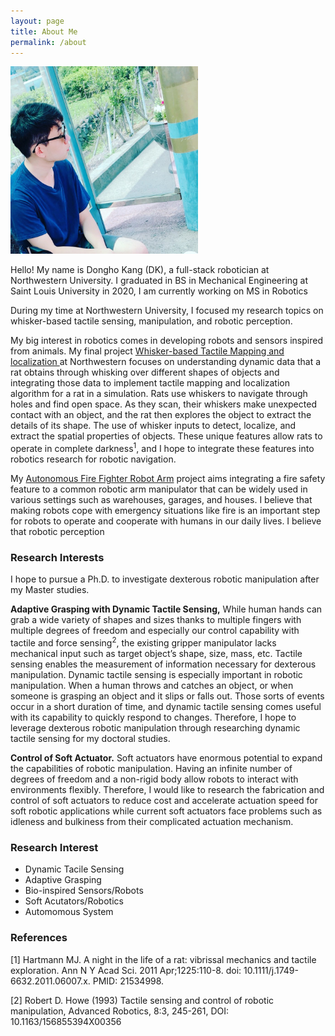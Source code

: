 ```yaml
---
layout: page
title: About Me
permalink: /about
---
```


<div class="post-flex-display">
    <img src="/img/dkprofile.jpg" width="300" alt="dkprofile">
</div>

Hello! My name is Dongho Kang (DK), a full-stack robotician at Northwestern University.
I graduated in BS in Mechanical Engineering at Saint Louis University in 2020, I am currently working on MS in Robotics

During my time at Northwestern University, I focused my research topics on whisker-based tactile sensing, manipulation, and robotic perception.

My big interest in robotics comes in developing robots and sensors inspired from animals. My final project [Whisker-based Tactile Mapping and localization ](https://dokkev.github.io/Digital-Rat-Whisker-Simulation/) at Northwestern focuses on understanding dynamic data that a rat obtains through whisking over different shapes of objects and integrating those data to implement tactile mapping and localization algorithm for a rat in a simulation. Rats use whiskers to navigate through holes and find open space. As they scan, their whiskers make unexpected contact with an object, and the rat then explores the object to extract the details of its shape. The use of whisker inputs to detect, localize, and extract the spatial properties of objects. These unique features allow rats to operate in complete darkness<sup>1</sup>, and I hope to integrate these features into robotics research for robotic navigation.

My [Autonomous Fire Fighter Robot Arm](https://dokkev.github.io/firefigther-robot/) project aims integrating a fire safety feature to a common robotic arm manipulator that can be widely used in various settings such as warehouses, garages, and houses. I believe that making robots cope with emergency situations like fire is an important step for robots to operate and cooperate with humans in our daily lives. I believe that robotic perception 

### Research Interests
I hope to pursue a Ph.D. to investigate dexterous robotic manipulation after my Master studies. 

<strong>Adaptive Grasping with Dynamic Tactile Sensing,</strong>
While human hands can grab a wide variety of shapes and sizes thanks to multiple fingers with multiple degrees of freedom and especially our control capability with tactile and force sensing<sup>2</sup>, the existing gripper manipulator lacks mechanical input such as target object’s shape, size, mass, etc. Tactile sensing enables the measurement of information necessary for dexterous manipulation. Dynamic tactile sensing is especially important in robotic manipulation. When a human throws and catches an object, or when someone is grasping an object and it slips or falls out. Those sorts of events occur in a short duration of time, and dynamic tactile sensing comes useful with its capability to quickly respond to changes. Therefore, I hope to leverage dexterous robotic manipulation through researching dynamic tactile sensing for my doctoral studies.

<strong>Control of Soft Actuator.</strong>
Soft actuators have enormous potential to expand the capabilities of robotic manipulation. Having an infinite number of degrees of freedom and a non-rigid body allow robots to interact with environments flexibly. Therefore, I would like to research the fabrication and control of soft actuators to reduce cost and accelerate actuation speed for soft robotic applications while current soft actuators face problems such as idleness and bulkiness from their complicated actuation mechanism.



### Research Interest
 - Dynamic Tacile Sensing
 - Adaptive Grasping
 - Bio-inspired Sensors/Robots
 - Soft Acutators/Robotics
 - Automomous System



### References

[1] Hartmann MJ. A night in the life of a rat: vibrissal mechanics and tactile exploration. Ann N Y Acad Sci. 2011 Apr;1225:110-8. doi: 10.1111/j.1749-6632.2011.06007.x. PMID: 21534998.

[2] Robert D. Howe (1993) Tactile sensing and control of robotic manipulation,
Advanced Robotics, 8:3, 245-261, DOI: 10.1163/156855394X00356